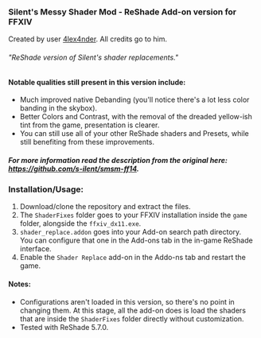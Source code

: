 ### Silent's Messy Shader Mod - ReShade Add-on version for FFXIV
Created by user [4lex4nder](https://github.com/4lex4nder). All credits go to him.
###### "ReShade version of Silent's shader replacements."

#### Notable qualities still present in this version include:
* Much improved native Debanding (you'll notice there's a lot less color banding in the skybox).
* Better Colors and Contrast, with the removal of the dreaded yellow-ish tint from the game, presentation is clearer.
* You can still use all of your other ReShade shaders and Presets, while still benefiting from these improvements.

##### For more information read the description from the original here: https://github.com/s-ilent/smsm-ff14.


### Installation/Usage:
1. Download/clone the repository and extract the files.
2. The `ShaderFixes` folder goes to your FFXIV installation inside the `game` folder, alongside the `ffxiv_dx11.exe`.
3. `shader_replace.addon` goes into your Add-on search path directory. <br>
You can configure that one in the Add-ons tab in the in-game ReShade interface.
4. Enable the `Shader Replace` add-on in the Addo-ns tab and restart the game.

#### Notes:
* Configurations aren't loaded in this version, so there's no point in changing them. At this stage, all the add-on does is load the shaders that are inside the `ShaderFixes` folder directly without customization.
* Tested with ReShade 5.7.0.
